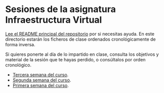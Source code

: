 # Sesiones de la asignatura Infraestructura Virtual

[Lee el README principal del repositorio](../README.md) por si
necesitas ayuda. En este directorio estarán los ficheros de clase
ordenados cronológicamente de forma inversa.

Si quieres ponerte al día de lo impartido en clase, consulta los objetivos y
material de la
sesión que te hayas perdido, o consúltalos por orden cronológico.

* [Tercera semana del curso](semana-03.md).
* [Segunda semana del curso](semana-02.md).
* [Primera semana del curso](semana-01.md).

